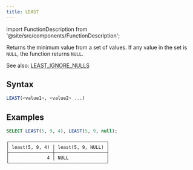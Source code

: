 ```yaml
---
title: LEAST
---
```

import FunctionDescription from '@site/src/components/FunctionDescription';

<FunctionDescription description="Introduced or updated: v1.2.738"/>

Returns the minimum value from a set of values. If any value in the set is `NULL`, the function returns `NULL`.

See also: [LEAST_IGNORE_NULLS](least-ignore-nulls.md)

## Syntax

```sql
LEAST(<value1>, <value2> ...)
```

## Examples

```sql
SELECT LEAST(5, 9, 4), LEAST(5, 9, null);
```

```
┌────────────────────────────────────┐
│ least(5, 9, 4) │ least(5, 9, NULL) │
├────────────────┼───────────────────┤
│              4 │ NULL              │
└────────────────────────────────────┘
```
